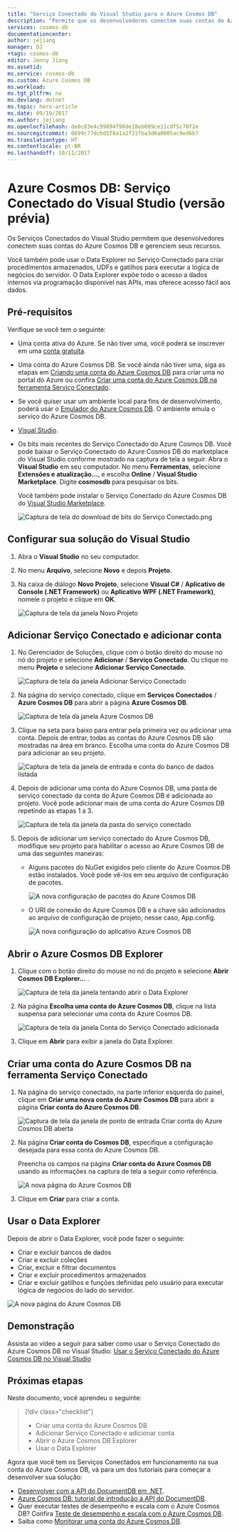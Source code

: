 ```yaml
---
title: "Serviço Conectado do Visual Studio para o Azure Cosmos DB"
description: "Permite que os desenvolvedores conectem suas contas do Azure Cosmos DB facilmente e gerenciem recursos por meio dos Serviços Conectados do Visual Studio"
services: cosmos-db
documentationcenter: 
author: jejiang
manager: DJ
+tags: cosmos-db
editor: Jenny Jiang
ms.assetid: 
ms.service: cosmos-db
ms.custom: Azure Cosmos DB
ms.workload: 
ms.tgt_pltfrm: na
ms.devlang: dotnet
ms.topic: hero-article
ms.date: 09/19/2017
ms.author: jejiang
ms.openlocfilehash: de0c83e4c99894f98de18eb089ce11cdf5c70f2e
ms.sourcegitcommit: 6699c77dcbd5f8a1a2f21fba3d0a0005ac9ed6b7
ms.translationtype: HT
ms.contentlocale: pt-BR
ms.lasthandoff: 10/11/2017
---
```

# <a name="azure-cosmos-db-visual-studio-connected-service-preview"></a>Azure Cosmos DB: Serviço Conectado do Visual Studio (versão prévia)

Os Serviços Conectados do Visual Studio permitem que desenvolvedores conectem suas contas do Azure Cosmos DB e gerenciem seus recursos.

Você também pode usar o Data Explorer no Serviço Conectado para criar procedimentos armazenados, UDFs e gatilhos para executar a lógica de negócios do servidor. O Data Explorer expõe todo o acesso a dados internos via programação disponível nas APIs, mas oferece acesso fácil aos dados.

## <a name="prerequisites"></a>Pré-requisitos

Verifique se você tem o seguinte:

* Uma conta ativa do Azure. Se não tiver uma, você poderá se inscrever em uma [conta gratuita](https://azure.microsoft.com/free/). 
* Uma conta do Azure Cosmos DB. Se você ainda não tiver uma, siga as etapas em [Criando uma conta do Azure Cosmos DB](create-documentdb-dotnet.md) para criar uma no portal do Azure ou confira [Criar uma conta do Azure Cosmos DB na ferramenta Serviço Conectado](#Create-an-Azure-Cosmo-DB-account-in-Connected-Service-tool). 
* Se você quiser usar um ambiente local para fins de desenvolvimento, poderá usar o [Emulador do Azure Cosmos DB](local-emulator.md). O ambiente emula o serviço do Azure Cosmos DB.
* [Visual Studio](http://www.visualstudio.com/).
* Os bits mais recentes do Serviço Conectado do Azure Cosmos DB. Você pode baixar o Serviço Conectado do Azure Cosmos DB do marketplace do Visual Studio conforme mostrado na captura de tela a seguir. Abra o **Visual Studio** em seu computador. No menu **Ferramentas**, selecione **Extensões e atualização...**, e escolha **Online** / **Visual Studio Marketplace**. Digite **cosmosdb** para pesquisar os bits.

    Você também pode instalar o Serviço Conectado do Azure Cosmos DB do [Visual Studio Marketplace](https://go.microsoft.com/fwlink/?linkid=858709).

    ![Captura de tela do download de bits do Serviço Conectado.png](./media/connected-service/connected-service-downloadbits.png) 

## <a id="SetupVS"></a>Configurar sua solução do Visual Studio
1. Abra o **Visual Studio** no seu computador.
2. No menu **Arquivo**, selecione **Novo** e depois **Projeto**.
3. Na caixa de diálogo **Novo Projeto**, selecione **Visual C#** / **Aplicativo de Console (.NET Framework)** ou **Aplicativo WPF (.NET Framework)**, nomeie o projeto e clique em **OK**.

    ![Captura de tela da janela Novo Projeto](./media/connected-service/connected-service-new-project.png)
    
## <a name="add-connected-service-and-add-account"></a>Adicionar Serviço Conectado e adicionar conta
1. No Gerenciador de Soluções, clique com o botão direito do mouse no nó do projeto e selecione **Adicionar** / **Serviço Conectado**. Ou clique no menu **Projeto** e selecione **Adicionar Serviço Conectado**.

    ![Captura de tela da janela Adicionar Serviço Conectado](./media/connected-service/connected-service-add-connectedservice-rightclick.png)
2. Na página do serviço conectado, clique em **Serviços Conectados** / **Azure Cosmos DB** para abrir a página **Azure Cosmos DB**.

    ![Captura de tela da janela Azure Cosmos DB](./media/connected-service/connected-service-choose-azure-cosmosdb.png)
3. Clique na seta para baixo para entrar pela primeira vez ou adicionar uma conta. Depois de entrar, todas as contas do Azure Cosmos DB são mostradas na área em branco. Escolha uma conta do Azure Cosmos DB para adicionar ao seu projeto.

    ![Captura de tela da janela de entrada e conta do banco de dados listada](./media/connected-service/connected-service-add-db-account.png)
4. Depois de adicionar uma conta do Azure Cosmos DB, uma pasta de serviço conectado da conta do Azure Cosmos DB é adicionada ao projeto. Você pode adicionar mais de uma conta do Azure Cosmos DB repetindo as etapas 1 a 3.

    ![Captura de tela da janela da pasta do serviço conectado](./media/connected-service/connected-service-add-connectedservice-folder.png)

5. Depois de adicionar um serviço conectado do Azure Cosmos DB, modifique seu projeto para habilitar o acesso ao Azure Cosmos DB de uma das seguintes maneiras:

    * Alguns pacotes do NuGet exigidos pelo cliente do Azure Cosmos DB estão instalados. Você pode vê-los em seu arquivo de configuração de pacotes. 

        ![A nova configuração de pacotes do Azure Cosmos DB](./media/connected-service/connected-service-packages-config.png)   
    
    * O URI de conexão do Azure Cosmos DB e a chave são adicionados ao arquivo de configuração de projeto, nesse caso, App.config. 

        ![A nova configuração do aplicativo Azure Cosmos DB](./media/connected-service/connected-service-app-config.png) 

## <a name="open-azure-cosmos-db-explorer"></a>Abrir o Azure Cosmos DB Explorer
1. Clique com o botão direito do mouse no nó do projeto e selecione **Abrir Cosmos DB Explorer...** .

    ![Captura de tela da janela tentando abrir o Data Explorer](./media/connected-service/connected-service-right-click-open-data-exporer.png)
2. Na página **Escolha uma conta do Azure Cosmos DB**, clique na lista suspensa para selecionar uma conta do Azure Cosmos DB.

    ![Captura de tela da janela Conta do Serviço Conectado adicionada](./media/connected-service/connected-service-open-explorer.png)
3. Clique em **Abrir** para exibir a janela do Data Explorer.

## <a id="Create-an-Azure-Cosmo-DB-account-in-Connected-Service-tool"></a>Criar uma conta do Azure Cosmos DB na ferramenta Serviço Conectado
1. Na página do serviço conectado, na parte inferior esquerda do painel, clique em **Criar uma nova conta do Azure Cosmos DB** para abrir a página **Criar conta do Azure Cosmos DB**.

    ![Captura de tela da janela de ponto de entrada Criar conta do Azure Cosmos DB aberta](./media/connected-service/connected-service-click-new-db-account.png)
2. Na página **Criar conta do Cosmos DB**, especifique a configuração desejada para essa conta do Azure Cosmos DB.

    Preencha os campos na página **Criar conta do Azure Cosmos DB** usando as informações na captura de tela a seguir como referência. 
 
    ![A nova página do Azure Cosmos DB](./media/connected-service/connected-service-create-new-account.png)        
3. Clique em **Criar** para criar a conta.

## <a name="use-data-explorer"></a>Usar o Data Explorer

Depois de abrir o Data Explorer, você pode fazer o seguinte:
* Criar e excluir bancos de dados
* Criar e excluir coleções
* Criar, excluir e filtrar documentos
* Criar e excluir procedimentos armazenados
* Criar e excluir gatilhos e funções definidas pelo usuário para executar lógica de negócios do lado do servidor. 

![A nova página do Azure Cosmos DB](./media/connected-service/connected-service-dataexplorerui.png)

## <a name="demo"></a>Demonstração

Assista ao vídeo a seguir para saber como usar o Serviço Conectado do Azure Cosmos DB no Visual Studio: [Usar o Serviço Conectado do Azure Cosmos DB no Visual Studio](https://go.microsoft.com/fwlink/?linkid=858711)

## <a name="next-steps"></a>Próximas etapas
Neste documento, você aprendeu o seguinte:

> [!div class="checklist"]
> * Criar uma conta do Azure Cosmos DB
> * Adicionar Serviço Conectado e adicionar conta
> * Abrir o Azure Cosmos DB Explorer
> * Usar o Data Explorer

Agora que você tem os Serviços Conectados em funcionamento na sua conta do Azure Cosmos DB, vá para um dos tutoriais para começar a desenvolver sua solução:

* [Desenvolver com a API do DocumentDB em .NET](tutorial-develop-documentdb-dotnet.md).
* [Azure Cosmos DB: tutorial de introdução à API do DocumentDB](documentdb-get-started.md).
* Quer executar testes de desempenho e escala com o Azure Cosmos DB? Confira [Teste de desempenho e escala com o Azure Cosmos DB](performance-testing.md).
* Saiba como [Monitorar uma conta do Azure Cosmos DB](monitor-accounts.md).

